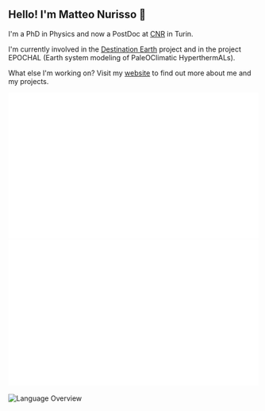 ## Hello! I'm Matteo Nurisso 👋

I'm a PhD in Physics and now a PostDoc at [CNR](https://www.isac.cnr.it/en/users/matteo-nurisso) in Turin.

I'm currently involved in the [Destination Earth](https://destination-earth.eu/) project and in the project EPOCHAL (Earth system modeling of PaleOClimatic HyperthermALs).

What else I'm working on? Visit my [website](https://mnurisso.github.io/) to find out more about me and my projects.

![Stats Overview](https://raw.githubusercontent.com/mnurisso/github-stats-transparent/output/generated/overview.svg)
![Most Used Languages](https://raw.githubusercontent.com/mnurisso/github-stats-transparent/output/generated/languages.svg)

<img src='https://wakatime.com/share/@7618196a-f09b-49a2-b65c-597597db254f/f76053d7-bc39-41b9-ad6a-d10a13edf974.svg' alt='Language Overview' width='50%' height='50%'>

